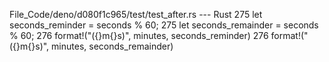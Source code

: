 File_Code/deno/d080f1c965/test/test_after.rs --- Rust
275   let seconds_reminder = seconds % 60;                                                                                                                   275   let seconds_remainder = seconds % 60;
276   format!("({}m{}s)", minutes, seconds_reminder)                                                                                                         276   format!("({}m{}s)", minutes, seconds_remainder)

